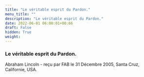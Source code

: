 ```yaml
---
title: "Le véritable esprit du Pardon."
menu_title: ""
description: "Le véritable esprit du Pardon."
date: 2022-06-01 06:00:01+00:66
draft: False
hidden: True
weight:
---
```

### Le véritable esprit du Pardon.

Abraham Lincoln - reçu par FAB le 31 Décembre 2005, Santa Cruz, Californie, USA.



